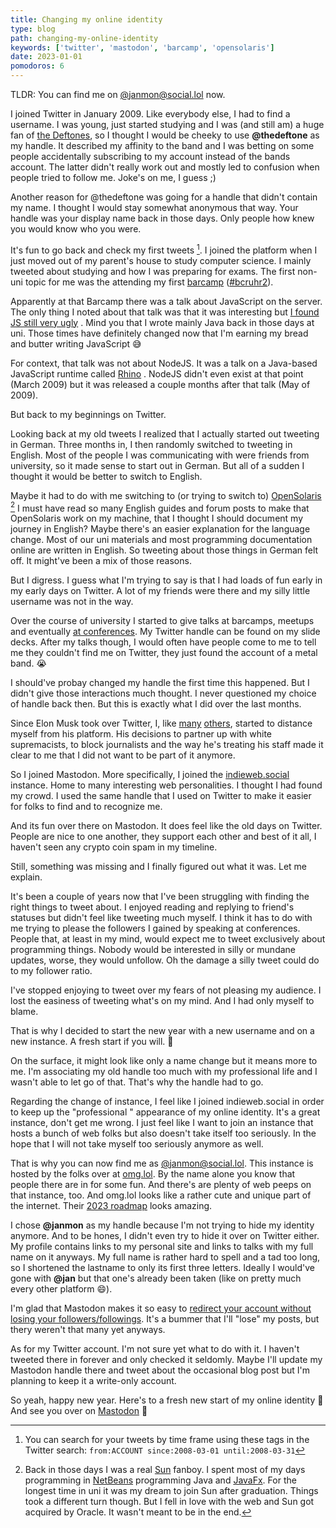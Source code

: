 ```yaml
---
title: Changing my online identity
type: blog
path: changing-my-online-identity
keywords: ['twitter', 'mastodon', 'barcamp', 'opensolaris']
date: 2023-01-01
pomodoros: 6
---
```


TLDR: You can find me on [@janmon@social.lol](https://social.lol/@janmon) now.

I joined Twitter in January 2009. Like everybody else, I had to find a username. I was young, just started studying and I was (and still am) a huge fan of [the Deftones](https://en.wikipedia.org/wiki/Deftones), so I thought I would be cheeky to use **@thedeftone** as my handle. It described my affinity to the band and I was betting on some people accidentally subscribing to my account instead of the bands account. The latter didn't really work out and mostly led to confusion when people tried to follow me. Joke's on me, I guess ;)

Another reason for @thedeftone was going for a handle that didn't contain my name. I thought I would stay somewhat anonymous that way. Your handle was your display name back in those days. Only people how knew you would know who you were.

It's fun to go back and check my first tweets [^1]. I joined the platform when I just moved out of my parent's house to study computer science. I mainly tweeted about studying and how I was preparing for exams. The first non-uni topic for me was the attending my first [barcamp](https://en.wikipedia.org/wiki/BarCamp) ([#bcruhr2](https://twitter.com/search?q=%23bcruhr2&src=typed_query)).

Apparently at that Barcamp there was a talk about JavaScript on the server. The only thing I noted about that talk was that it was interesting but [I found JS still very ugly](https://twitter.com/thedeftone/status/1407290721) . Mind you that I wrote mainly Java back in those days at uni. Those times have definitely changed now that I'm earning my bread and butter writing JavaScript 😅

For context, that talk was not about NodeJS. It was a talk on a Java-based JavaScript runtime called [Rhino](https://github.com/mozilla/rhino) . NodeJS didn't even exist at that point (March 2009) but it was released a couple months after that talk (May of 2009).

But back to my beginnings on Twitter.

Looking back at my old tweets I realized that I actually started out tweeting in German. Three months in, I then randomly switched to tweeting in English. Most of the people I was communicating with were friends from university, so it made sense to start out in German. But all of a sudden I thought it would be better to switch to English.

Maybe it had to do with me switching to (or trying to switch to) [OpenSolaris](https://en.wikipedia.org/wiki/OpenSolaris) [^2]  I must have read so many English guides and forum posts to make that OpenSolaris work on my machine, that I thought I should document my journey in English? Maybe there's an easier explanation for the language change. Most of our uni materials and most programming documentation online are written in English. So tweeting about those things in German felt off. It might've been a mix of those reasons.

But I digress. I guess what I'm trying to say is that I had loads of fun early in my early days on Twitter. A lot of my friends were there and my silly little username was not in the way.

Over the course of university I started to give talks at barcamps, meetups and eventually [at conferences](https://janmonschke.com/#talks). My Twitter handle can be found on my slide decks. After my talks though, I would often have people come to me to tell me they couldn't find me on Twitter, they just found the account of a metal band. 😭

I should've probay changed my handle the first time this happened. But I didn't give those interactions much thought. I never questioned my choice of handle back then. But this is exactly what I did over the last months.

Since Elon Musk took over Twitter, I, like [many](https://andy-bell.co.uk/free-of-the-bird/) [others](https://www.tbray.org/ongoing/When/202x/2022/11/26/Bye-Twitter), started to distance myself from his platform. His decisions to partner up with white supremacists, to block journalists and the way he's treating his staff made it clear to me that I did not want to be part of it anymore.

So I joined Mastodon. More specifically, I joined the [indieweb.social](https://indieweb.social) instance. Home to many interesting web personalities. I thought I had found my crowd. I used the same handle that I used on Twitter to make it easier for folks to find and to recognize me.

And its fun over there on Mastodon. It does feel like the old days on Twitter. People are nice to one another, they support each other and best of it all, I haven't seen any crypto coin spam in my timeline.

Still, something was missing and I finally figured out what it was. Let me explain.

It's been a couple of years now that I've been struggling with finding the right things to tweet about. I enjoyed reading and replying to friend's statuses but didn't feel like tweeting much myself. I think it has to do with me trying to please the followers I gained by speaking at conferences. People that, at least in my mind, would expect me to tweet exclusively about programming things. Nobody would be interested in silly or mundane updates, worse, they would unfollow. Oh the damage a silly tweet could do to my follower ratio.

I've stopped enjoying to tweet over my fears of not pleasing my audience. I lost the easiness of tweeting what's on my mind. And I had only myself to blame.

That is why I decided to start the new year with a new username and on a new instance. A fresh start if you will. 🎊

On the surface, it might look like only a name change but it means more to me. I'm associating my old handle too much with my professional life and I wasn't able to let go of that. That's why the handle had to go.

Regarding the change of instance, I feel like I joined indieweb.social in order to keep up the "professional " appearance of my online identity. It's a great instance, don't get me wrong. I just feel like I want to join an instance that hosts a bunch of web folks but also doesn't take itself too seriously. In the hope that I will not take myself too seriously anymore as well.

That is why you can now find me as [@janmon@social.lol](https://social.lol/@janmon). This instance is hosted by the folks over at [omg.lol](https://omg.lol). By the name alone you know that people there are in for some fun. And there's are plenty of web peeps on that instance, too. And omg.lol looks like a rather cute and unique part of the internet. Their [2023 roadmap](https://home.omg.lol/roadmap) looks amazing.

I chose **@janmon** as my handle because I'm not trying to hide my identity anymore. And to be hones, I didn't even try to hide it over on Twitter either. My profile contains links to my personal site and links to talks with my full name on it anyways. My full name is rather hard to spell and a tad too long, so I shortened the lastname to only its first three letters. Ideally I would've gone with **@jan** but that one's already been taken (like on pretty much every other platform 😄).

I'm glad that Mastodon makes it so easy to [redirect your account without losing your followers/followings](https://docs.joinmastodon.org/user/moving/). It's a bummer that I'll "lose" my posts, but thery weren't that many yet anyways.

As for my Twitter account. I'm not sure yet what to do with it. I haven't tweeted there in forever and only checked it seldomly. Maybe I'll update my Mastodon handle there and tweet about the occasional blog post but I'm planning to keep it a write-only account.

So yeah, happy new year. Here's to a fresh new start of my online identity 🎉 And see you over on [Mastodon](https://social.lol/@janmon) 👋

[^1]: You can search for your tweets by time frame using these tags in the Twitter search: `from:ACCOUNT since:2008-03-01 until:2008-03-31`

[^2]: Back in those days I was a real [Sun](https://en.wikipedia.org/wiki/Sun_Microsystems) fanboy. I spent most of my days programming in [NetBeans](https://en.wikipedia.org/wiki/NetBeans)  programming Java and [JavaFx](https://en.wikipedia.org/wiki/JavaFX). For the longest time in uni it was my dream to join Sun after graduation. Things took a different turn though. But I fell in love with the web and Sun got acquired by Oracle. It wasn't meant to be in the end.
